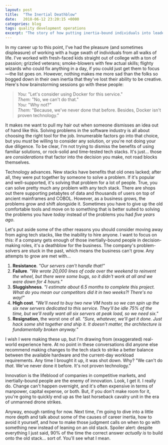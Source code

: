 ```yaml
---
layout: post
title:  "The Inertial Deathblow"
date:   2018-06-12 23:20:15 +0000
categories: blog
tags: quality development operations
excerpt: "The story of how putting inertia-bound individuals into leadership spells doom for your team, and potentially your business as a whole."
---
```


In my career up to this point, I've had the pleasure (and sometimes displeasure) of working with a huge swath of individuals from all walks of life. I've worked with fresh-faced kids straight out of college with a ton of passion; grizzled veterans; smoke-blowers with few actual skills; flighty wizards who could fix anything in a day, if you could just get them to focus—the list goes on. However, nothing makes me more sad than the folks so bogged down in their own inertia that they've lost their ability to be creative. Here's how brainstorming sessions go with these people:

> _You:_ "Let's consider using Docker for this service." <br />
> _Them:_ "No, we can't do that." <br />
> _You:_ "Why not?" <br />
> _Them:_ "Because, we've never done that before. Besides, Docker isn't proven technology."

It makes me want to pull my hair out when someone dismisses an idea out of hand like this. Solving problems in the software industry is all about choosing the right tool for the job. Innumerable factors go into that choice, but you _must_ be willing to consider any solution, or you're not doing your due diligence. To be clear, I'm not trying to dismiss the benefits of using familiar solutions, or rock-solid and time-tested tech stacks. It's just... those are _considerations_ that factor into the decision you make, not road blocks themselves.

Technology advances. New stacks have benefits that old ones lacked; after all, they were put together by someone to solve a problem. If it's popular and well-supported, it's solving that problem for a lot of people. True, you can solve pretty much any problem with any tech stack. There are shops out there supporting petabytes of data and thousands of users on top of ancient mainframes and COBOL. However, as a business grows, the problems grow and shift alongside it. Sometimes you have to give up the old comfortable tools and move on to something that is better suited to solving the problems you have _today_ instead of the problems you had _five years ago_.

Let's put aside some of the other reasons you should consider moving away from aging tech stacks, like the inability to hire anyone. I want to focus on this: if a company gets enough of those inertially-bound people in decision-making roles, it's a deathblow for the business. The company's problem-solvers are stuck in the past, which means the business can't grow. Any attempts to grow are met with...

1. **Resistance**. _"Our servers can't handle that!"_
1. **Failure**. _"We wrote 20,000 lines of code over the weekend to reinvent the wheel, but there were some bugs, so it didn't work at all and we were down for 4 hours."_
1. **Sluggishness**. _"I estimate about 6.5 months to complete this project. What do you mean our competitors did it in two weeks?! There's no way!"_
1. **High cost**. _"We'll need to buy two new VM hosts so we can spin up the six new servers dedicated to this service. They'll be idle 75% of the time, but we'll really want all six servers at peak load, so we need six."_
1. **Resignation**, the worst one of all. _"Sure, whatever, we'll get it done. Just hack some shit together and ship it. It doesn't matter, the architecture is fundamentally broken anyway."_

I wish I were making these up, but I'm drawing from (exaggerated) real-world experience here. At no point in these conversations did anyone else recommend making changes to the tech stack to strike a better balance between the available hardware and the current-day workload requirements. Any time I brought it up, it was shot down. Why? "We can't do _that_. We've never done it before. It's not proven technology."

Innovation is the lifeblood of companies in competitive markets, and inertially-bound people are the enemy of innovation. Look, I get it. I really do. Change can't happen overnight, and it's often expensive in terms of manpower, capital expense, or both. But, if you don't make room for it, you're going to quickly end up as the last horseback cavalry unit in the era of unmanned drone strikes.

Anyway, enough ranting for now. Next time, I'm going to dive into a little more depth and talk about some of the causes of career inertia, how to avoid it yourself, and how to make those judgment calls on when to go with something new instead of leaning on an old stack. Spoiler alert: despite everything I just said, 90% of the time the correct answer _actually is_ to build onto the old stack... sort of. You'll see what I mean.